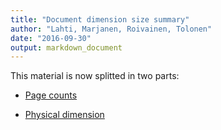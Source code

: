 ```yaml
---
title: "Document dimension size summary"
author: "Lahti, Marjanen, Roivainen, Tolonen"
date: "2016-09-30"
output: markdown_document
---
```


This material is now splitted in two parts:

  * [Page counts](pagecount.md)

  * [Physical dimension](dimension.md)



